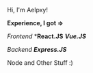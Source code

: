 Hi, I'm Aelpxy!

**Experience, I got =>**

*Frontend*
***React.JS**
***Vue.JS***

*Backend*
***Express.JS***

Node and Other Stuff :)
